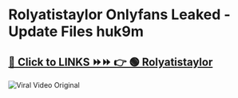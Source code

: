 
 # Rolyatistaylor Onlyfans Leaked - Update Files huk9m

## <h2><a href="https://clipsfans.com/Rolyatistaylor&ref=git">🔗 Click to LINKS ⏩⏩ 👉 🟢 Rolyatistaylor </a></h2>

<a href="https://clipsfans.com/Rolyatistaylor&ref=git" rel="nofollow" data-target="animated-image.originalLink"><img src="https://i.ibb.co.com/xMMVF88/686577567.gif" alt="Viral Video Original" style="max-width: 100%; display: inline-block;" data-target="animated-image.originalImage"></a>

